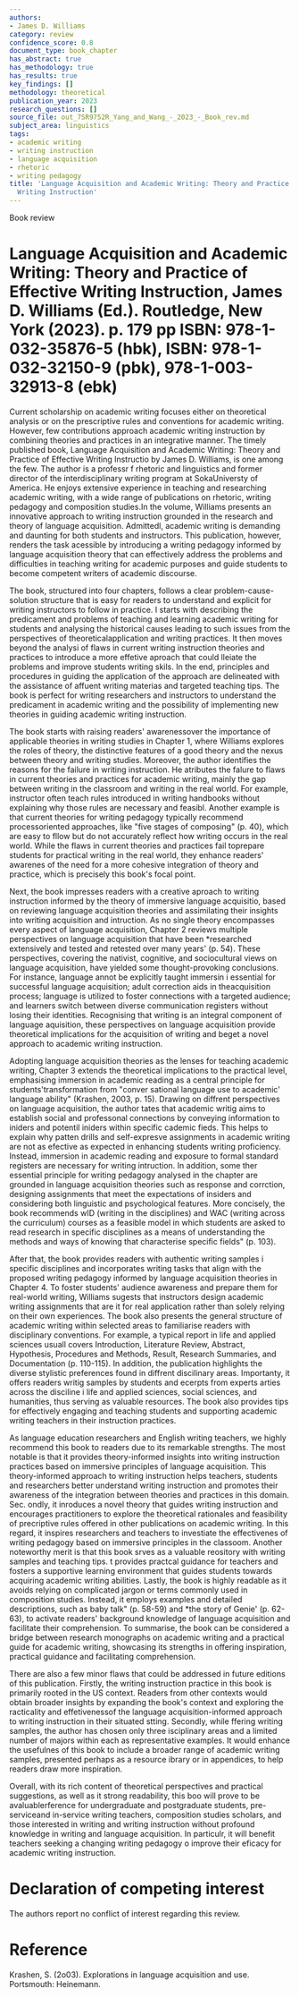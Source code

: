 ```yaml
---
authors:
- James D. Williams
category: review
confidence_score: 0.8
document_type: book_chapter
has_abstract: true
has_methodology: true
has_results: true
key_findings: []
methodology: theoretical
publication_year: 2023
research_questions: []
source_file: out_7SR9752R_Yang_and_Wang_-_2023_-_Book_rev.md
subject_area: linguistics
tags:
- academic writing
- writing instruction
- language acquisition
- rhetoric
- writing pedagogy
title: 'Language Acquisition and Academic Writing: Theory and Practice of Effective
  Writing Instruction'
---
```


Book review

# Language Acquisition and Academic Writing: Theory and Practice of Effective Writing Instruction, James D. Williams (Ed.). Routledge, New York (2023). p. 179 pp ISBN: 978-1-032-35876-5 (hbk), ISBN: 978-1-032-32150-9 (pbk), 978-1-003-32913-8 (ebk)

Current scholarship on academic writing focuses either on theoretical analysis or on the prescriptive rules and conventions for academic writing. However, few contributions approach academic writing instruction by combining theories and practices in an integrative manner. The timely published book, Language Acquisition and Academic Writing: Theory and Practice of Effective Writing Instructio by James D. Williams, is one among the few. The author is a professr f rhetoric and linguistics and former director of the interdisciplinary writing program at SokaUniversty of America. He enjoys extensive experience in teaching and researching academic writing, with a wide range of publications on rhetoric, writing pedagogy and composition studies.In the volume, Williams presents an innovative approach to writing instruction grounded in the research and theory of language acquisition. Admittedl, academic writing is demanding and daunting for both students and instructors. This publication, however, renders the task acessible by introducing a writing pedagogy informed by language acquisition theory that can effectively address the problems and difficulties in teaching writing for academic purposes and guide students to become competent writers of academic discourse.

The book, structured into four chapters, follows a clear problem-cause-solution structure that is easy for readers to understand and explicit for writing instructors to follow in practice. I starts with describing the predicament and problems of teaching and learning academic writing for students and analysing the historical causes leading to such issues from the perspectives of theoreticalapplication and writing practices. It then moves beyond the analysi of flaws in current writing instruction theories and practices to introduce a more effetive aproach that could lleiate the problems and improve students writing skils. In the end, principles and procedures in guiding the application of the approach are delineated with the assistance of affuent writing materias and targeted teaching tips. The book is perfect for writing researchers and instructors to understand the predicament in academic writing and the possibility of implementing new theories in guiding academic writing instruction.

The book starts with raising readers' awarenessover the importance of applicable theories in writing studies in Chapter 1, where Williams explores the roles of theory, the distinctive features of a good theory and the nexus between theory and writing studies. Moreover, the author identifies the reasons for the failure in writing instruction. He atributes the falure to flaws in current theories and practices for academic writing, mainly the gap between writing in the classroom and writing in the real world. For example, instructor often teach rules introduced in writing handbooks without explaining why those rules are necessary and feasibl. Another example is that current theories for writing pedagogy typically recommend processoriented approaches, like "five stages of composing" (p. 40), which are easy to fllow but do not accurately reflect how writing occurs in the real world. While the flaws in current theories and practices fail toprepare students for practical writing in the real world, they enhance readers' awarenes of the need for a more cohesive integration of theory and practice, which is precisely this book's focal point.

Next, the book impresses readers with a creative aproach to writing instruction informed by the theory of immersive language acquisitio, based on reviewing language acquisition theories and assimilating their insights into writing acquisition and intruction. As no single theory encompasses every aspect of language acquisition, Chapter 2 reviews multiple perspectives on language acquisition that have been \*researched extensively and tested and retested over many years' (p. 54). These perspectives, covering the nativist, cognitive, and sociocultural views on language acquisition, have yielded some thought-provoking conclusions. For instance, language annot be explicitly taught immersin i essential for successful language acquisition; adult correction aids in theacquisition process; language is utilized to foster connections with a targeted audience; and learners switch between diverse communication registers without losing their identities. Recognising that writing is an integral component of language aquisition, these perspectives on language acquisition provide theoretical implications for the acquisition of writing and beget a novel approach to academic writing instruction.

Adopting language acquisition theories as the lenses for teaching academic writing, Chapter 3 extends the theoretical implications to the practical level, emphasising immersion in academic reading as a central principle for students'transformation from "conver sational language use to academic' language ability" (Krashen, 2003, p. 15). Drawing on diffrent perspectives on language acquisition, the author tates that academic writig aims to establish social and professonal connections by conveying information to iniders and potentil iniders within specific cademic fieds. This helps to explain why patten drills and self-expresve assignments in academic writing are not as efective as expected in enhancing students writing proficiency. Instead, immersion in academic reading and exposure to formal standard registers are necessary for writing intruction. In addition, some ther essential principle for writing pedagogy analysed in the chapter are grounded in language acquisition theories such as response and corrction, designing assignments that meet the expectations of insiders and considering both linguistic and psychological features. More concisely, the book recommends wID (writing in the disciplines) and WAC (writing across the curriculum) courses as a feasible model in which students are asked to read research in specific disciplines as a means of understanding the methods and ways of knowing that characterise specific fields" (p. 103).

After that, the book provides readers with authentic writing samples i specific disciplines and incorporates writing tasks that align with the proposed writing pedagogy informed by language acquisition theories in Chapter 4. To foster students' audience awareness and prepare them for real-world writing, Williams sugests that instructors design academic writing assignments that are it for real application rather than solely relying on their own experiences. The book also presents the general structure of academic writing within selected areas to familiarise readers with disciplinary conventions. For example, a typical report in life and applied sciences usuall covers Introduction, Literature Review, Abstract, Hypothesis, Procedures and Methods, Result, Research Summaries, and Documentation (p. 110-115). In addition, the publication highlights the diverse stylistic preferences found in diffrent discilinary areas. Importanty, it offers readers writig samples by students and ecerpts from experts arties across the disciline i life and applied sciences, social sciences, and humanities, thus serving as valuable resources. The book also provides tips for effectively engaging and teaching students and supporting academic writing teachers in their instruction practices.

As language education researchers and English writing teachers, we highly recommend this book to readers due to its remarkable strengths. The most notable is that it provides theory-informed insights into writing instruction practices based on immersive principles of language acquisition. This theory-informed approach to writing instruction helps teachers, students and researchers better understand writing instruction and promotes their awareness of the integration between theories and practices in this domain. Sec. ondly, it inroduces a novel theory that guides writing instruction and encourages practitioners to explore the theoretical rationales and feasibility of precriptive rules offered in other publications on academic writing. In this regard, it inspires researchers and teachers to investiate the effectivenes of writing pedagogy based on immersive principles in the classoom. Another noteworthy merit is that this book srves as a valuable reository with writing samples and teaching tips. t provides practcal guidance for teachers and fosters a supportive learning environment that guides students towards acquiring academic writing abilities. Lastly, the book is highly readable as it avoids relying on complicated jargon or terms commonly used in composition studies. Instead, it employs examples and detailed descriptions, such as baby talk" (p. 58-59) and \*the story of Genie' (p. 62-63), to activate readers' background knowledge of language acquisition and facilitate their comprehension. To summarise, the book can be considered a bridge between research monographs on academic writing and a practical guide for academic writing, showcasing its strengths in offering inspiration, practical guidance and facilitating comprehension.

There are also a few minor flaws that could be addressed in future editions of this publication. Firstly, the writing instruction practice in this book is primarily rooted in the US context. Readers from other contexts would obtain broader insights by expanding the book's context and exploring the racticality and effetivenessof the language acquisition-informed approach to writing instruction in their situated stting. Secondly, while ffering writing samples, the author has chosen only three isciplinary areas and a limited number of majors within each as representative examples. It would enhance the usefulnes of this book to include a broader range of academic writing samples, presented perhaps as a resource ibrary or in appendices, to help readers draw more inspiration.

Overall, with its rich content of theoretical perspectives and practical suggestions, as well as it strong readability, this boo will prove to be avaluablerference for undergraduate and postgraduate students, pre-serviceand in-service writing teachers, composition studies scholars, and those interested in writing and writing instruction without profound knowledge in writing and language acquisition. In particulr, it will benefit teachers seeking a changing writing pedagogy o improve their eficacy for academic writing instruction.

# Declaration of competing interest

The authors report no conflict of interest regarding this review.

# Reference

Krashen, S. (2o03). Explorations in language acquisition and use. Portsmouth: Heinemann.